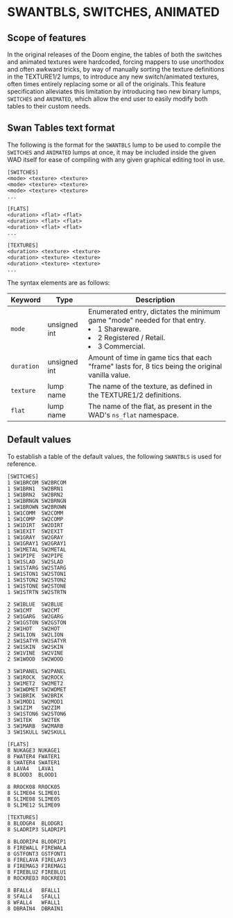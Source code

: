 # SWANTBLS, SWITCHES, ANIMATED

## Scope of features

In the original releases of the Doom engine, the tables of both the switches and animated textures were hardcoded, forcing mappers to use unorthodox and often awkward tricks, by way of manually sorting the texture definitions in the TEXTURE1/2 lumps, to introduce any new switch/animated textures, often times entirely replacing some or all of the originals. This feature specification alleviates this limitation by introducing two new binary lumps, `SWITCHES` and `ANIMATED`, which allow the end user to easily modify both tables to their custom needs.

## Swan Tables text format

The following is the format for the `SWANTBLS` lump to be used to compile the `SWITCHES` and `ANIMATED` lumps at once, it may be included inside the given WAD itself for ease of compiling with any given graphical editing tool in use.

```
[SWITCHES]
<mode> <texture> <texture>
<mode> <texture> <texture>
<mode> <texture> <texture>
...

[FLATS]
<duration> <flat> <flat>
<duration> <flat> <flat>
<duration> <flat> <flat>
...

[TEXTURES]
<duration> <texture> <texture>
<duration> <texture> <texture>
<duration> <texture> <texture>
...
```

The syntax elements are as follows:

| Keyword      | Type         | Description |
|--------------|--------------|-------------|
| `mode`       | unsigned int | Enumerated entry, dictates the minimum game "mode" needed for that entry. <br><li> 1 Shareware. <br><li> 2 Registered / Retail. <br><li> 3 Commercial. |
| `duration`   | unsigned int | Amount of time in game tics that each "frame" lasts for, 8 tics being the original vanilla value. |
| `texture`    | lump name    | The name of the texture, as defined in the TEXTURE1/2 definitions. |
| `flat`       | lump name    | The name of the flat, as present in the WAD's `ns_flat` namespace. |


## Default values

To establish a table of the default values, the following `SWANTBLS` is used for reference.

```
[SWITCHES]
1 SW1BRCOM SW2BRCOM
1 SW1BRN1  SW2BRN1
1 SW1BRN2  SW2BRN2
1 SW1BRNGN SW2BRNGN
1 SW1BROWN SW2BROWN
1 SW1COMM  SW2COMM
1 SW1COMP  SW2COMP
1 SW1DIRT  SW2DIRT
1 SW1EXIT  SW2EXIT
1 SW1GRAY  SW2GRAY
1 SW1GRAY1 SW2GRAY1
1 SW1METAL SW2METAL
1 SW1PIPE  SW2PIPE
1 SW1SLAD  SW2SLAD
1 SW1STARG SW2STARG
1 SW1STON1 SW2STON1
1 SW1STON2 SW2STON2
1 SW1STONE SW2STONE
1 SW1STRTN SW2STRTN

2 SW1BLUE  SW2BLUE
2 SW1CMT   SW2CMT
2 SW1GARG  SW2GARG
2 SW1GSTON SW2GSTON
2 SW1HOT   SW2HOT
2 SW1LION  SW2LION
2 SW1SATYR SW2SATYR
2 SW1SKIN  SW2SKIN
2 SW1VINE  SW2VINE
2 SW1WOOD  SW2WOOD

3 SW1PANEL SW2PANEL
3 SW1ROCK  SW2ROCK
3 SW1MET2  SW2MET2
3 SW1WDMET SW2WDMET
3 SW1BRIK  SW2BRIK
3 SW1MOD1  SW2MOD1
3 SW1ZIM   SW2ZIM
3 SW1STON6 SW2STON6
3 SW1TEK   SW2TEK
3 SW1MARB  SW2MARB
3 SW1SKULL SW2SKULL

[FLATS]
8 NUKAGE3 NUKAGE1
8 FWATER4 FWATER1
8 SWATER4 SWATER1
8 LAVA4   LAVA1
8 BLOOD3  BLOOD1

8 RROCK08 RROCK05
8 SLIME04 SLIME01
8 SLIME08 SLIME05
8 SLIME12 SLIME09

[TEXTURES]
8 BLODGR4  BLODGR1
8 SLADRIP3 SLADRIP1

8 BLODRIP4 BLODRIP1
8 FIREWALL FIREWALA
8 GSTFONT3 GSTFONT1
8 FIRELAVA FIRELAV3
8 FIREMAG3 FIREMAG1
8 FIREBLU2 FIREBLU1
8 ROCKRED3 ROCKRED1

8 BFALL4   BFALL1
8 SFALL4   SFALL1
8 WFALL4   WFALL1
8 DBRAIN4  DBRAIN1
```

